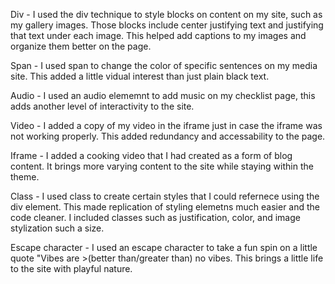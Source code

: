 Div - I used the div technique to style blocks on content on my site, such as my gallery images. Those blocks include center justifying text and justifying that text under each image. This helped add captions to my images and organize them better on the page.

Span - I used span to change the color of specific sentences on my media site. This added a little vidual interest than just plain black text.

Audio - I used an audio elememnt to add music on my checklist page, this adds another level of interactivity to the site.

Video - I added a copy of my video in the iframe just in case the iframe was not working properly. This added redundancy and accessability to the page.

Iframe - I added a cooking video that I had created as a form of blog content. It brings more varying content to the site while staying within the theme.

Class - I used class to create certain styles that I could refernece using the div element. This made replication of styling elemetns much easier and the code cleaner. I included classes such as justification, color, and image stylization such a size.

Escape character - I used an escape character to take a fun spin on a little quote "Vibes are >(better than/greater than) no vibes. This brings a little life to the site with playful nature.